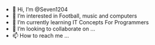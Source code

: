- 👋 Hi, I’m @Seven1204
- 👀 I’m interested in Football, music and  computers
- 🌱 I’m currently learning IT Concepts For Programmers
- 💞️ I’m looking to collaborate on ...
- 📫 How to reach me ...

<!---
Seven1204/Seven1204 is a ✨ special ✨ repository because its `README.md` (this file) appears on your GitHub profile.
You can click the Preview link to take a look at your changes.
--->

